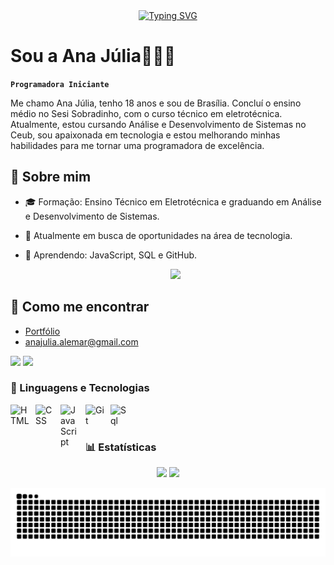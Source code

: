 <div align="center">
  <a href="https://git.io/typing-svg">
    <img src="https://readme-typing-svg.demolab.com?font=Fira+Code&weight=500&size=22&pause=1000&color=FF007F&center=true&vCenter=true&random=false&width=524&lines=%E2%8A%B9+Bem-vindo+ao+meu+perfil!+%E2%8A%B9+" alt="Typing SVG">
  </a>
</div>

# Sou a Ana Júlia👩🏻‍💻 

**`Programadora Iniciante`**

Me chamo Ana Júlia, tenho 18 anos e sou de Brasília. Concluí o ensino médio no Sesi Sobradinho, com o curso técnico em eletrotécnica. Atualmente, estou cursando Análise e Desenvolvimento de Sistemas no Ceub, sou apaixonada em tecnologia e estou melhorando minhas habilidades para me tornar uma programadora de excelência.

## 🌷 Sobre mim

- 🎓 Formação: Ensino Técnico em Eletrotécnica e graduando em Análise e Desenvolvimento de Sistemas.  
- 🔭 Atualmente em busca de oportunidades na área de tecnologia.
- 🌱 Aprendendo: JavaScript, SQL e GitHub.

  <p align="center">
  <img src="https://github.com/user-attachments/assets/cf939dbc-0915-4a5b-a791-2d406bfeb7e1" />
</p>

## 🤔 Como me encontrar

- [Portfólio](https://sites.google.com/view/portfoliohubanajulia?usp=sharing)
- [anajulia.alemar@gmail.com](mailto:anajulia.alemar@gmail.com)

<a href="https://www.instagram.com/anajuu.adz/" target="_blank"><img src="https://img.shields.io/badge/-Instagram-%23E4405F?style=for-the-badge&logo=instagram&logoColor=white" target="_blank"></a>
<a href="https://www.linkedin.com/in/ynaajooje/" target="_blank"><img src="https://img.shields.io/badge/LinkedIn-0077B5?style=for-the-badge&logo=linkedin&logoColor=white" target="_blank"><a/>

### 🌺 Linguagens e Tecnologias

<img 
    align="left" 
    alt="HTML"
    title="HTML" 
    width="30px" 
    style="padding-right: 10px;" 
    src="https://cdn.jsdelivr.net/gh/devicons/devicon@latest/icons/html5/html5-original.svg" 
/>
<img 
    align="left" 
    alt="CSS" 
    title="CSS"
    width="30px" 
    style="padding-right: 10px;" 
    src="https://cdn.jsdelivr.net/gh/devicons/devicon@latest/icons/css3/css3-original.svg" 
/>
<img 
    align="left" 
    alt="JavaScript" 
    title="JavaScript"
    width="30px" 
    style="padding-right: 10px;" 
    src="https://cdn.jsdelivr.net/gh/devicons/devicon@latest/icons/javascript/javascript-original.svg" 
/>
<img 
    align="left" 
    alt="Git" 
    title="Git"
    width="30px" 
    style="padding-right: 10px;" 
    src="https://cdn.jsdelivr.net/gh/devicons/devicon@latest/icons/git/git-original.svg" 
/>
<img 
    align="left" 
    alt="Sql" 
    title="Sql"
    width="30px" 
    style="padding-right: 10px;" 
    src="https://cdn.jsdelivr.net/gh/devicons/devicon@latest/icons/azuresqldatabase/azuresqldatabase-original.svg"      
  />

<br/>
<br/>

### 📊 Estatísticas

<p>

<div align="center">
  <img height="180cm" src="https://github-readme-stats.vercel.app/api?username=Ynajooje&show_icons=true&theme=chartreuse-dark"/>
  <img height="180cm" src="https://github-readme-stats.vercel.app/api/top-langs/?username=Ynajooje&layout=compact&langs_count=16&theme=chartreuse-dark"/>
</div>
  
</p>

<picture align="center">
  <source media="(prefers-color-scheme: dark)" srcset="https://raw.githubusercontent.com/mari4souza/mari4souza/output/github-contribution-grid-snake-dark.svg">
  <source media="(prefers-color-scheme: light)" srcset="https://raw.githubusercontent.com/ynajooje/ynajooje/output/github-contribution-grid-snake-dark.svg">
  <img align="center" alt="github contribution grid snake animation" src="https://raw.githubusercontent.com/ynajooje/ynajooje/output/github-contribution-grid-snake.svg">
</picture>



